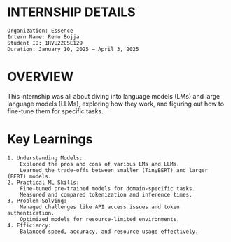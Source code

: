 # INTERNSHIP DETAILS
    Organization: Essence
    Intern Name: Renu Bojja
    Student ID: 1RVU22CSE129
    Duration: January 10, 2025 – April 3, 2025

# OVERVIEW
This internship was all about diving into language models (LMs) and large language models (LLMs), exploring how they work, and figuring out how to fine-tune them for specific tasks. 

# Key Learnings
    1. Understanding Models:
        Explored the pros and cons of various LMs and LLMs.
        Learned the trade-offs between smaller (TinyBERT) and larger (BERT) models.
    2. Practical ML Skills:
        Fine-tuned pre-trained models for domain-specific tasks.
        Measured and compared tokenization and inference times.
    3. Problem-Solving:
        Managed challenges like API access issues and token authentication.
        Optimized models for resource-limited environments.
    4. Efficiency:
        Balanced speed, accuracy, and resource usage effectively.

